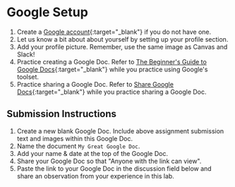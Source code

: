# Google Setup

1. Create a [Google account](https://accounts.google.com/signup/v2/webcreateaccount?hl=en&flowName=GlifWebSignIn&flowEntry=SignUp){:target="_blank"} if you do not have one.
1. Let us know a bit about about yourself by setting up your profile section.
1. Add your profile picture. Remember, use the same image as Canvas and Slack!
1. Practice creating a Google Doc. Refer to [The Beginner's Guide to Google Docs](https://www.howtogeek.com/420971/the-beginners-guide-to-google-docs/){:target="_blank"} while you practice using Google's toolset.
1. Practice sharing a Google Doc. Refer to [Share Google Docs](https://www.wikihow.com/Share-Google-Docs){:target="_blank"} while you practice sharing a Google Doc.

## Submission Instructions

1. Create a new blank Google Doc. Include above assignment submission text and images within this Google Doc.
1. Name the document `My Great Google Doc`.
1. Add your name & date at the top of the Google Doc.
1. Share your Google Doc so that "Anyone with the link can view".
1. Paste the link to your Google Doc in the discussion field below and share an observation from your experience in this lab.

